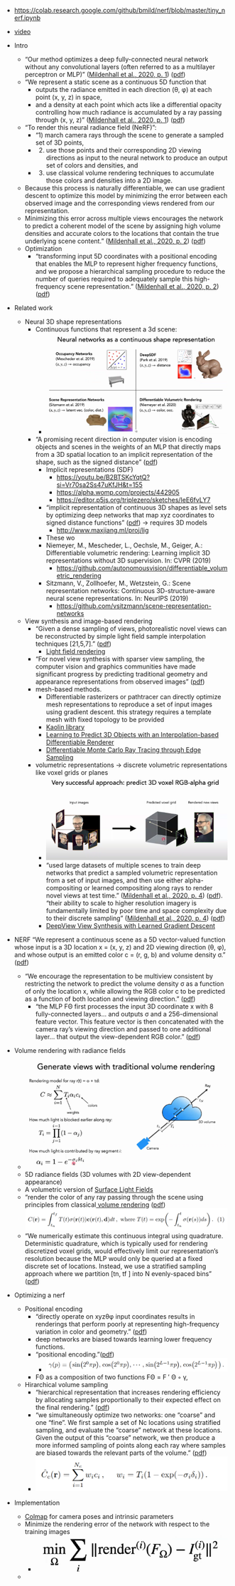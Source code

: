 - https://colab.research.google.com/github/bmild/nerf/blob/master/tiny_nerf.ipynb
- [video ](https://www.youtube.com/watch?v=dPWLybp4LL0)

- Intro
	- “Our method optimizes a deep fully-connected neural network without any convolutional layers (often referred to as a multilayer perceptron or MLP)” ([Mildenhall et al., 2020, p. 1](zotero://select/library/items/8FBKWBMU)) ([pdf](zotero://open-pdf/library/items/JMSMQL9S?page=1&annotation=SA4L2B4Q))
	- “We represent a static scene as a continuous 5D function that 
		- outputs the radiance emitted in each direction (θ, φ) at each point (x, y, z) in space, 
		- and a density at each point which acts like a differential opacity controlling how much radiance is accumulated by a ray passing through (x, y, z)” ([Mildenhall et al., 2020, p. 1](zotero://select/library/items/8FBKWBMU)) ([pdf](zotero://open-pdf/library/items/JMSMQL9S?page=1&annotation=N4CY546K))
	- “To render this neural radiance field (NeRF)”: 
		- “1) march camera rays through the scene to generate a sampled set of 3D points, 
		- 2) use those points and their corresponding 2D viewing directions as input to the neural network to produce an output set of colors and densities, and 
		- 3) use classical volume rendering techniques to accumulate those colors and densities into a 2D image. 
	- Because this process is naturally differentiable, we can use gradient descent to optimize this model by minimizing the error between each observed image and the corresponding views rendered from our representation. 
	- Minimizing this error across multiple views encourages the network to predict a coherent model of the scene by assigning high volume densities and accurate colors to the locations that contain the true underlying scene content.” ([Mildenhall et al., 2020, p. 2](zotero://select/library/items/8FBKWBMU)) ([pdf](zotero://open-pdf/library/items/JMSMQL9S?page=2&annotation=RFFL2G3G))
	- Optimization
		- “transforming input 5D coordinates with a positional encoding that enables the MLP to represent higher frequency functions, and we propose a hierarchical sampling procedure to reduce the number of queries required to adequately sample this high-frequency scene representation.” ([Mildenhall et al., 2020, p. 2](zotero://select/library/items/8FBKWBMU)) ([pdf](zotero://open-pdf/library/items/JMSMQL9S?page=2&annotation=J4SNX7J3))

- Related work
	- Neural 3D shape representations
		- Continuous functions that represent a 3d scene:
			- ![Pasted image 20231113214512](Pasted%20image%2020231113214512.png)
		- “A promising recent direction in computer vision is encoding objects and scenes in the weights of an MLP that directly maps from a 3D spatial location to an implicit representation of the shape, such as the signed distance” ([pdf](zotero://open-pdf/library/items/JMSMQL9S?page=3&annotation=NYIJC6LX))
			- Implicit representations (SDF)
				- https://youtu.be/B2BTSKcYqtQ?si=Vr70sa2Ss47uKfJH&t=155
				- https://alpha.womp.com/projects/442905
				- https://editor.p5js.org/triplezero/sketches/IeE6fvLY7
			- “implicit representation of continuous 3D shapes as level sets by optimizing deep networks that map xyz coordinates to signed distance functions” ([pdf](zotero://open-pdf/library/items/JMSMQL9S?page=3&annotation=U6DEKZUW)) -> requires 3D models
				- http://www.maxjiang.ml/proj/lig
			- These wo
			- Niemeyer, M., Mescheder, L., Oechsle, M., Geiger, A.: Differentiable volumetric rendering: Learning implicit 3D representations without 3D supervision. In: CVPR (2019)
				- https://github.com/autonomousvision/differentiable_volumetric_rendering
			- Sitzmann, V., Zollhoefer, M., Wetzstein, G.: Scene representation networks: Continuous 3D-structure-aware neural scene representations. In: NeurIPS (2019)
				- https://github.com/vsitzmann/scene-representation-networks
	- View synthesis and image-based rendering
		- “Given a dense sampling of views, photorealistic novel views can be reconstructed by simple light field sample interpolation techniques [21,5,7].” ([pdf](zotero://open-pdf/library/items/JMSMQL9S?page=4&annotation=RGDW8IJX))
			- [Light field rendering ](http://www.cs.cmu.edu/afs/cs/academic/class/16823-s16/www/T2P4.pdf)
		- “For novel view synthesis with sparser view sampling, the computer vision and graphics communities have made significant progress by predicting traditional geometry and appearance representations from observed images” ([pdf](zotero://open-pdf/library/items/JMSMQL9S?page=4&annotation=XWVCYM84))
		- mesh-based methods.
			- Differentiable rasterizers or pathtracer can directly optimize mesh representations to reproduce a set of input images using gradient descent. this strategy requires a template mesh with fixed topology to be provided
			- [Kaolin library](https://github.com/NVIDIAGameWorks/kaolin)
			- [ Learning to Predict 3D Objects with an Interpolation-based Differentiable Renderer](https://research.nvidia.com/labs/toronto-ai/DIB-R/)
			- [Differentiable Monte Carlo Ray Tracing through Edge Sampling](https://people.csail.mit.edu/tzumao/diffrt/)
		- volumetric representations -> discrete volumetric representations like voxel grids or planes
			- ![Pasted image 20231113213804](Pasted%20image%2020231113213804.png)
			- “used large datasets of multiple scenes to train deep networks that predict a sampled volumetric representation from a set of input images, and then use either alpha-compositing or learned compositing along rays to render novel views at test time.” ([Mildenhall et al., 2020, p. 4](zotero://select/library/items/8FBKWBMU)) ([pdf](zotero://open-pdf/library/items/JMSMQL9S?page=4&annotation=DDFDBT7D)). “their ability to scale to higher resolution imagery is fundamentally limited by poor time and space complexity due to their discrete sampling” ([Mildenhall et al., 2020, p. 4](zotero://select/library/items/8FBKWBMU)) ([pdf](zotero://open-pdf/library/items/JMSMQL9S?page=4&annotation=E3KVBLA7))
			- [DeepView View Synthesis with Learned Gradient Descent](https://augmentedperception.github.io/deepview/)
		
- NERF
	“We represent a continuous scene as a 5D vector-valued function whose input is a 3D location x = (x, y, z) and 2D viewing direction (θ, φ), and whose output is an emitted color c = (r, g, b) and volume density σ.” ([pdf](zotero://open-pdf/library/items/JMSMQL9S?page=4&annotation=CETDTPAE))
	
	- “We encourage the representation to be multiview consistent by restricting the network to predict the volume density σ as a function of only the location x, while allowing the RGB color c to be predicted as a function of both location and viewing direction.” ([pdf](zotero://open-pdf/library/items/JMSMQL9S?page=5&annotation=DNZMZAYE))
		- “the MLP FΘ first processes the input 3D coordinate x with 8 fully-connected layers... and outputs σ and a 256-dimensional feature vector. This feature vector is then concatenated with the camera ray’s viewing direction and passed to one additional layer... that output the view-dependent RGB color.”  ([pdf](zotero://open-pdf/library/items/JMSMQL9S?page=5&annotation=3V7EPA8Y))
	
- Volume rendering with radiance fields
	- ![Pasted image 20231113215201](Pasted%20image%2020231113215201.png)
	- 5D radiance fields (3D volumes with 2D view-dependent appearance)
	- A volumetric version of [Surface Light Fields](https://grail.cs.washington.edu/projects/slf/)
	- “render the color of any ray passing through the scene using principles from classical[ volume rendering](https://www.youtube.com/watch?v=y4KdxaMC69w)  ([pdf](zotero://open-pdf/library/items/JMSMQL9S?page=5&annotation=RWSHXLPR))
	![Pasted image 20231113205713](Pasted%20image%2020231113205713.png)
	- “We numerically estimate this continuous integral using quadrature. Deterministic quadrature, which is typically used for rendering discretized voxel grids, would effectively limit our representation’s resolution because the MLP would only be queried at a fixed discrete set of locations. Instead, we use a stratified sampling approach where we partition [tn, tf ] into N evenly-spaced bins” ([pdf](zotero://open-pdf/library/items/JMSMQL9S?page=6&annotation=7AIFY6V5))

- Optimizing a nerf
	- Positional encoding
		- “directly operate on xyzθφ input coordinates results in renderings that perform poorly at representing high-frequency variation in color and geometry.” ([pdf](zotero://open-pdf/library/items/JMSMQL9S?page=7&annotation=V3PTPQAT))
		- deep networks are biased towards learning lower frequency functions.
		- “positional encoding.”([pdf](zotero://open-pdf/library/items/JMSMQL9S?page=8&annotation=FL2QIMB9))
			- ![Pasted image 20231113212602](Pasted%20image%2020231113212602.png)
		- FΘ as a composition of two functions FΘ = F ′ Θ ◦ γ,
	- Hirarchical volume sampling
		- “hierarchical representation that increases rendering efficiency by allocating samples proportionally to their expected effect on the final rendering.” ([pdf](zotero://open-pdf/library/items/JMSMQL9S?page=8&annotation=K6YI759Q))
		- “we simultaneously optimize two networks: one “coarse” and one “fine”. We first sample a set of Nc locations using stratified sampling, and evaluate the “coarse” network at these locations. Given the output of this “coarse” network, we then produce a more informed sampling of points along each ray where samples are biased towards the relevant parts of the volume.” ([pdf](zotero://open-pdf/library/items/JMSMQL9S?page=8&annotation=7ZTLKKKI))
		- ![Pasted image 20231113213137](Pasted%20image%2020231113213137.png)
		
- Implementation
	- [Colmap](https://github.com/colmap/colmap) for camera poses and intrinsic parameters
	- Minimize the rendering error of the network with respect to the training images
		- ![250](Pasted%20image%2020231113215918.png)
	- 